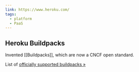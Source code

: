 ```yaml
---
link: https://www.heroku.com/
tags:
  - platform
  - PaaS
---
```

## Heroku Buildpacks

Invented [[Buildpacks]], which are now a CNCF open standard.

List of [officially supported buildpacks »](https://elements.heroku.com/buildpacks)

